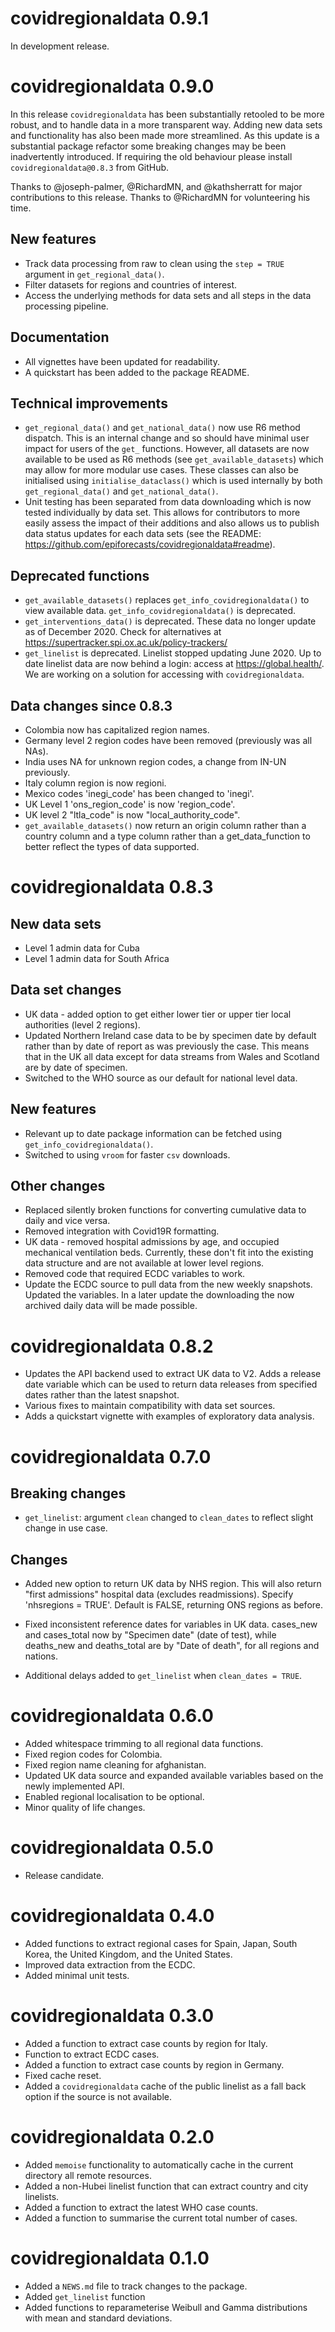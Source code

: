 # covidregionaldata 0.9.1

In development release.
 
# covidregionaldata 0.9.0

In this release `covidregionaldata` has been substantially retooled to be more robust, and to handle data in a more transparent way. Adding new data sets and functionality has also been made more streamlined. As this update is a substantial package refactor some breaking changes may be been inadvertently introduced. If requiring the old behaviour please install `covidregionaldata@0.8.3` from GitHub.

Thanks to @joseph-palmer, @RichardMN, and @kathsherratt for major contributions to this release. Thanks to @RichardMN for volunteering his time.

## New features

* Track data processing from raw to clean using the `step = TRUE` argument in `get_regional_data()`.
* Filter datasets for regions and countries of interest. 
* Access the underlying methods for data sets and all steps in the data processing pipeline.

## Documentation

* All vignettes have been updated for readability.
* A quickstart has been added to the package README.

## Technical improvements

* `get_regional_data()` and `get_national_data()` now use R6 method dispatch. This is an internal change and so should have minimal user impact for users of the `get_` functions. However, all datasets are now available to be used as R6 methods (see `get_available_datasets`) which may allow for more modular use cases. These classes can also be initialised using `initialise_dataclass()` which is used internally by both `get_regional_data()` and `get_national_data()`.
* Unit testing has been separated from data downloading which is now tested individually by data set. This allows for contributors to more easily assess the impact of their additions and also allows us to publish data status updates for each data sets (see the README: https://github.com/epiforecasts/covidregionaldata#readme).

## Deprecated functions

* `get_available_datasets()` replaces `get_info_covidregionaldata()` to view available data. `get_info_covidregionaldata()` is deprecated.
* `get_interventions_data()` is deprecated. These data no longer update as of December 2020. Check for alternatives at https://supertracker.spi.ox.ac.uk/policy-trackers/
* `get_linelist` is deprecated. Linelist stopped updating June 2020. Up to date linelist data are now behind a login: access at https://global.health/. We are working on a solution for accessing with `covidregionaldata`.

## Data changes since 0.8.3

* Colombia now has capitalized region names.
* Germany level 2 region codes have been removed (previously was all NAs).
* India uses NA for unknown region codes, a change from IN-UN previously.
* Italy column region is now regioni.
* Mexico codes 'inegi_code' has been changed to 'inegi'.
* UK Level 1 'ons_region_code' is now 'region_code'.
* UK level 2 "ltla_code" is now "local_authority_code".
* `get_available_datasets()` now return an origin column rather than a country column and a type column rather than a get_data_function to better reflect the types of data supported.


# covidregionaldata 0.8.3

## New data sets

* Level 1 admin data for Cuba
* Level 1 admin data for South Africa

## Data set changes

* UK data - added option to get either lower tier or upper tier local authorities (level 2 regions).
* Updated Northern Ireland case data to be by specimen date by default rather than by date of report as was previously the case. This means that in the UK all data except for data streams from Wales and Scotland are by date of specimen.
* Switched to the WHO source as our default for national level data.

## New features

* Relevant up to date package information can be fetched using `get_info_covidregionaldata()`.
* Switched to using `vroom` for faster `csv` downloads.

## Other changes

* Replaced silently broken functions for converting cumulative data to daily and vice versa.
* Removed integration with Covid19R formatting.
* UK data - removed hospital admissions by age, and occupied mechanical ventilation beds. Currently, these don't fit into the existing data structure and are not available at lower level regions.
* Removed code that required ECDC variables to work.
* Update the ECDC source to pull data from the new weekly snapshots. Updated the variables. In a later update the downloading the now archived daily data will be made possible.

# covidregionaldata 0.8.2

* Updates the API backend used to extract UK data to V2. Adds a release date variable which can be used to return data releases from specified dates rather than the latest snapshot.
* Various fixes to maintain compatibility with data set sources.
* Adds a quickstart vignette with examples of exploratory data analysis.

# covidregionaldata 0.7.0

## Breaking changes

* `get_linelist`: argument `clean` changed to `clean_dates` to reflect slight change in use case.

## Changes

* Added new option to return UK data by NHS region. This will also return "first admissions" hospital data (excludes readmissions). Specify 'nhsregions = TRUE'. Default is FALSE, returning ONS regions as before.
* Fixed inconsistent reference dates for variables in UK data. cases_new and cases_total now by "Specimen date" (date of test), while deaths_new and deaths_total are by "Date of death", for all regions and nations.

* Additional delays added to `get_linelist` when `clean_dates = TRUE`.

# covidregionaldata 0.6.0

* Added whitespace trimming to all regional data functions.
* Fixed region codes for Colombia.
* Fixed region name cleaning for afghanistan.
* Updated UK data source and expanded available variables based on the newly implemented API.
* Enabled regional localisation to be optional.
* Minor quality of life changes.

# covidregionaldata 0.5.0

* Release candidate.

# covidregionaldata 0.4.0

* Added functions to extract regional cases for Spain, Japan, South Korea, the United Kingdom, and the United States.
* Improved data extraction from the ECDC.
* Added minimal unit tests.

# covidregionaldata 0.3.0

* Added a function to extract case counts by region for Italy.
* Function to extract ECDC cases.
* Added a function to extract case counts by region in Germany.
* Fixed cache reset.
* Added a `covidregionaldata` cache of the public linelist as a fall back option if the source is not available.

# covidregionaldata 0.2.0

* Added `memoise` functionality to automatically cache in the current directory all remote resources.
* Added a non-Hubei linelist function that can extract country and city linelists.
* Added a function to extract the latest WHO case counts.
* Added a function to summarise the current total number of cases.

# covidregionaldata 0.1.0

* Added a `NEWS.md` file to track changes to the package.
* Added `get_linelist` function
* Added functions to reparameterise Weibull and Gamma distributions with mean and standard deviations.
